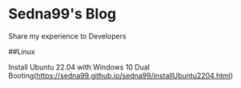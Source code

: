 # Sedna99's Blog

Share my experience to Developers

##Linux

Install Ubuntu 22.04 with Windows 10 Dual Booting(https://sedna99.github.io/sedna99/installUbuntu2204.html)
